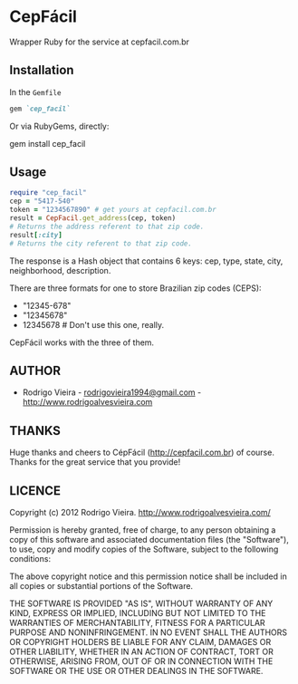 CepFácil
===========

Wrapper Ruby for the service at cepfacil.com.br

Installation
------------

In the `Gemfile`

```ruby
gem `cep_facil`
```

Or via RubyGems, directly:

  gem install cep_facil
  

Usage
-----

```ruby
require "cep_facil"
cep = "5417-540"
token = "1234567890" # get yours at cepfacil.com.br
result = CepFacil.get_address(cep, token)
# Returns the address referent to that zip code.
result[:city]
# Returns the city referent to that zip code.
```

The response is a Hash object that contains 6 keys: cep, type, state, city, neighborhood, description.

There are three formats for one to store Brazilian zip codes (CEPS):

* "12345-678"
* "12345678"
* 12345678 # Don't use this one, really.

CepFácil works with the three of them.

AUTHOR
------

* Rodrigo Vieira - rodrigovieira1994@gmail.com - http://www.rodrigoalvesvieira.com

THANKS
-------

Huge thanks and cheers to CépFácil (http://cepfacil.com.br) of course. Thanks for the great service that you provide!

LICENCE
-------

Copyright (c) 2012 Rodrigo Vieira. http://www.rodrigoalvesvieira.com/

Permission is hereby granted, free of charge, to any person obtaining
a copy of this software and associated documentation files (the
"Software"), to use, copy and modify copies of the Software, subject 
to the following conditions:

The above copyright notice and this permission notice shall be
included in all copies or substantial portions of the Software.

THE SOFTWARE IS PROVIDED "AS IS", WITHOUT WARRANTY OF ANY KIND,
EXPRESS OR IMPLIED, INCLUDING BUT NOT LIMITED TO THE WARRANTIES OF
MERCHANTABILITY, FITNESS FOR A PARTICULAR PURPOSE AND
NONINFRINGEMENT. IN NO EVENT SHALL THE AUTHORS OR COPYRIGHT HOLDERS BE
LIABLE FOR ANY CLAIM, DAMAGES OR OTHER LIABILITY, WHETHER IN AN ACTION
OF CONTRACT, TORT OR OTHERWISE, ARISING FROM, OUT OF OR IN CONNECTION
WITH THE SOFTWARE OR THE USE OR OTHER DEALINGS IN THE SOFTWARE.